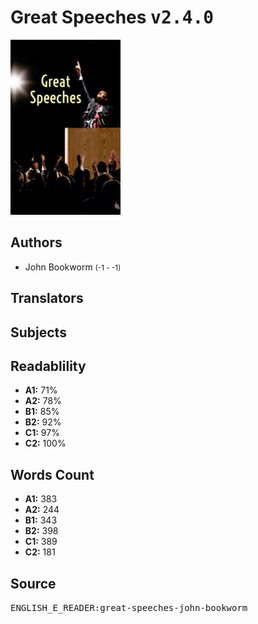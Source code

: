 # Great Speeches <kbd>v2.4.0</kbd>

![](./cover.medium.jpg "")

## Authors


 - John Bookworm <small>(-1 - -1)</small>

## Translators



## Subjects



## Readablility


 - **A1:** 71%
 - **A2:** 78%
 - **B1:** 85%
 - **B2:** 92%
 - **C1:** 97%
 - **C2:** 100%

## Words Count


 - **A1:** 383
 - **A2:** 244
 - **B1:** 343
 - **B2:** 398
 - **C1:** 389
 - **C2:** 181

## Source


<kbd>ENGLISH_E_READER:great-speeches-john-bookworm</kbd>
